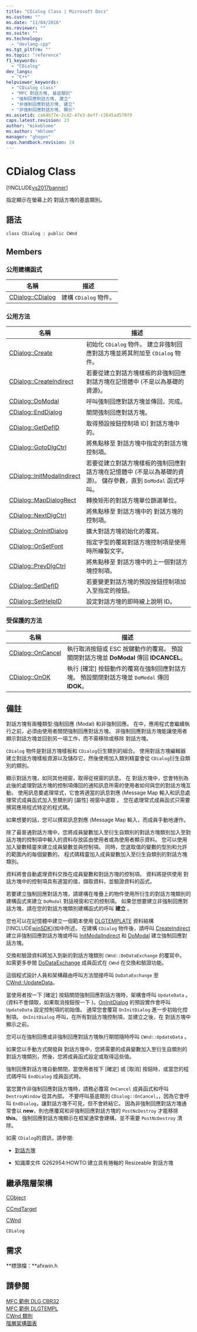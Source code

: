 ```yaml
---
title: "CDialog Class | Microsoft Docs"
ms.custom: ""
ms.date: "11/04/2016"
ms.reviewer: ""
ms.suite: ""
ms.technology: 
  - "devlang-cpp"
ms.tgt_pltfrm: ""
ms.topic: "reference"
f1_keywords: 
  - "CDialog"
dev_langs: 
  - "C++"
helpviewer_keywords: 
  - "CDialog class"
  - "MFC 對話方塊, 基底類別"
  - "強制回應對話方塊, 建立"
  - "非強制回應對話方塊, 建立"
  - "非強制回應對話方塊, 顯示"
ms.assetid: ca64b77e-2cd2-47e3-8eff-c2645ad578f9
caps.latest.revision: 23
author: "mikeblome"
ms.author: "mblome"
manager: "ghogen"
caps.handback.revision: 24
---
```

# CDialog Class
[!INCLUDE[vs2017banner](../../assembler/inline/includes/vs2017banner.md)]

指定顯示在螢幕上的  對話方塊的基底類別。  
  
## 語法  
  
```  
class CDialog : public CWnd  
```  
  
## Members  
  
### 公用建構函式  
  
|名稱|描述|  
|--------|--------|  
|[CDialog::CDialog](../Topic/CDialog::CDialog.md)|建構 `CDialog` 物件。|  
  
### 公用方法  
  
|名稱|描述|  
|--------|--------|  
|[CDialog::Create](../Topic/CDialog::Create.md)|初始化 `CDialog` 物件。  建立非強制回應對話方塊並將其附加至 `CDialog` 物件。|  
|[CDialog::CreateIndirect](../Topic/CDialog::CreateIndirect.md)|若要從建立對話方塊樣板的非強制回應對話方塊在記憶體中 \(不是以為基礎的資源\)。|  
|[CDialog::DoModal](../Topic/CDialog::DoModal.md)|呼叫強制回應對話方塊並傳回，完成。|  
|[CDialog::EndDialog](../Topic/CDialog::EndDialog.md)|關閉強制回應對話方塊。|  
|[CDialog::GetDefID](../Topic/CDialog::GetDefID.md)|取得預設按鈕控制項 ID\] 對話方塊中的。|  
|[CDialog::GotoDlgCtrl](../Topic/CDialog::GotoDlgCtrl.md)|將焦點移至  對話方塊中指定的對話方塊控制項。|  
|[CDialog::InitModalIndirect](../Topic/CDialog::InitModalIndirect.md)|若要從建立對話方塊樣板的強制回應對話方塊在記憶體中 \(不是以為基礎的資源\)。  儲存參數，直到 `DoModal` 函式呼叫。|  
|[CDialog::MapDialogRect](../Topic/CDialog::MapDialogRect.md)|轉換矩形的對話方塊單位篩選單位。|  
|[CDialog::NextDlgCtrl](../Topic/CDialog::NextDlgCtrl.md)|將焦點移至  對話方塊中的  對話方塊的控制項。|  
|[CDialog::OnInitDialog](../Topic/CDialog::OnInitDialog.md)|擴大對話方塊初始化的覆寫。|  
|[CDialog::OnSetFont](../Topic/CDialog::OnSetFont.md)|指定字型的覆寫對話方塊控制項是使用時所繪製文字。|  
|[CDialog::PrevDlgCtrl](../Topic/CDialog::PrevDlgCtrl.md)|將焦點移至  對話方塊中的上一個對話方塊控制項。|  
|[CDialog::SetDefID](../Topic/CDialog::SetDefID.md)|若要變更對話方塊的預設按鈕控制項加入至指定的按鈕。|  
|[CDialog::SetHelpID](../Topic/CDialog::SetHelpID.md)|設定對話方塊的即時線上說明 ID。|  
  
### 受保護的方法  
  
|名稱|描述|  
|--------|--------|  
|[CDialog::OnCancel](../Topic/CDialog::OnCancel.md)|執行取消按鈕或 ESC 按鍵動作的覆寫。  預設關閉對話方塊並 **DoModal** 傳回 **IDCANCEL**。|  
|[CDialog::OnOK](../Topic/CDialog::OnOK.md)|執行 \[確定\] 按鈕動作的覆寫在強制回應對話方塊。  預設關閉對話方塊並 `DoModal` 傳回 **IDOK**。|  
  
## 備註  
 對話方塊有兩種類型:強制回應 \(Modal\) 和非強制回應。  在中，應用程式會繼續執行之前，必須由使用者關閉強制回應對話方塊。  非強制回應對話方塊能讓使用者顯示對話方塊並回到另一項工作，而不需移除或移除  對話方塊。  
  
 `CDialog` 物件是對話方塊樣板和 `CDialog`衍生類別的組合。  使用對話方塊編輯器建立對話方塊樣板資源以及儲存它，然後使用加入類別精靈會從 `CDialog`衍生自類別的類別。  
  
 顯示對話方塊，如同其他視窗，取得從視窗的訊息。  在  對話方塊中，您會特別為此後的處理對話方塊的控制項傳回的通知訊息所需的使用者如何與您的對話方塊互動。  使用訊息要處理常式，它會將適當的訊息對應 \(Message Map 輸入和訊息處理常式成員函式加入至類別的 \[屬性\] 視窗中選取 。  您在處理常式成員函式只需要撰寫應用程式特定的程式碼。  
  
 如果想要的話，您可以撰寫訊息對應 \(Message Map 輸入，而成員手動地運作。  
  
 除了最普通對話方塊中，您將成員變數加入至衍生自類別的對話方塊類別加入至對話方塊的控制項中輸入的資料存放區由使用者或為使用者顯示資料。  您可以使用加入變數精靈來建立成員變數並與控制項。  同時，您選取值的變數的型別和允許的範圍內的每個變數的。  程式碼精靈加入成員變數加入至衍生自類別的對話方塊類別。  
  
 資料將會自動處理資料交換在成員變數和對話方塊的控制項。  資料將提供使用  對話方塊中的控制項具有適當的值，擷取資料，並驗證資料的函式。  
  
 若要建立強制回應對話方塊，請建構在堆疊上的物件使用所衍生的對話方塊類別的建構函式來建立 `DoModal` 對話視窗和它的控制項。  如果您想要建立非強制回應對話方塊，請在您的對話方塊類別建構函式的呼叫 **建立** 。  
  
 您也可以在記憶體中建立一個範本使用 [DLGTEMPLATE](http://msdn.microsoft.com/library/windows/desktop/ms645394) 資料結構 [!INCLUDE[winSDK](../../atl/includes/winsdk_md.md)]\(如中所述。  在建構 `CDialog` 物件後，請呼叫 [CreateIndirect](../Topic/CDialog::CreateIndirect.md) 建立非強制回應對話方塊或呼叫 [InitModalIndirect](../Topic/CDialog::InitModalIndirect.md) 和 [DoModal](../Topic/CDialog::DoModal.md) 建立強制回應對話方塊。  
  
 交換和驗證資料將加入到新的對話方塊類別 `CWnd::DoDataExchange` 的覆寫中。  如需更多參閱 [DoDataExchange](../Topic/CWnd::DoDataExchange.md) 成員函式在 `CWnd` 在交換和驗證功能。  
  
 這個程式設計人員和架構藉由呼叫方法間接呼叫 `DoDataExchange` 至 [CWnd::UpdateData](../Topic/CWnd::UpdateData.md)。  
  
 當使用者按一下 \[確定\] 按鈕關閉強制回應對話方塊時，架構會呼叫 `UpdateData` 。  \(資料不會擷取，如果取消按鈕按一下 \)。[OnInitDialog](../Topic/CDialog::OnInitDialog.md) 的預設實作會呼叫 `UpdateData` 設定控制項的初始值。  通常您會覆寫 `OnInitDialog` 進一步初始化控制項。  `OnInitDialog` 呼叫，在所有對話方塊控制項，並建立之後，在  對話方塊中顯示之前。  
  
 您可以在強制回應或非強制回應對話方塊執行期間隨時呼叫 `CWnd::UpdateData` 。  
  
 如果您以手動方式開發與  對話方塊中，您將需要的成員變數加入至衍生自類別的對話方塊類別，然後，您將成員函式設定或取得這些值。  
  
 強制回應對話方塊自動關閉，當使用者按下 \[確定\] 或 \[取消\] 按鈕時，或當您的程式碼呼叫 `EndDialog` 成員函式時。  
  
 當您實作非強制回應對話方塊時，請務必覆寫 `OnCancel` 成員函式和呼叫 `DestroyWindow` 從其內部。  不要呼叫基底類別 `CDialog::OnCancel`，，因為它會呼叫 `EndDialog`，讓對話方塊不可見，但不會終結它。  因為非強制回應對話方塊通常會以 **new**，則也應覆寫和非強制回應對話方塊的 `PostNcDestroy` 才能移除 **this**。  強制回應對話方塊顯示在框架通常會建構，並不需要 `PostNcDestroy` 清除。  
  
 如需 `CDialog`的資訊，請參閱:  
  
-   [對話方塊](../../mfc/dialog-boxes.md)  
  
-   知識庫文件 Q262954:HOWTO:建立具有捲軸的 Resizeable 對話方塊  
  
## 繼承階層架構  
 [CObject](../../mfc/reference/cobject-class.md)  
  
 [CCmdTarget](../../mfc/reference/ccmdtarget-class.md)  
  
 [CWnd](../../mfc/reference/cwnd-class.md)  
  
 `CDialog`  
  
## 需求  
 **標頭檔：**afxwin.h  
  
## 請參閱  
 [MFC 範例 DLG CBR32](../../top/visual-cpp-samples.md)   
 [MFC 範例 DLGTEMPL](../../top/visual-cpp-samples.md)   
 [CWnd 類別](../../mfc/reference/cwnd-class.md)   
 [階層架構圖表](../../mfc/hierarchy-chart.md)
